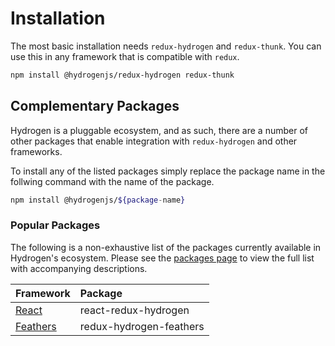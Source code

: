 # Installation

The most basic installation  needs `redux-hydrogen` and `redux-thunk`. You can use this in any framework that is compatible with `redux`. 

```bash
npm install @hydrogenjs/redux-hydrogen redux-thunk
```

## Complementary Packages

Hydrogen is a pluggable ecosystem, and as such, there are a number of other packages that enable integration with `redux-hydrogen` and other frameworks.

To install any of the listed packages simply replace the package name in the follwing command with the name of the package.

```bash
npm install @hydrogenjs/${package-name}
```

### Popular Packages

The following is a non-exhaustive list of the packages currently available in Hydrogen's ecosystem. Please see the [packages page](./packages.md) to view the full list with accompanying descriptions.

| Framework                           | Package                 |
| ----------------------------------- | :---------------------- |
| [React](https://reactjs.org/)       | react-redux-hydrogen    |
| [Feathers](https://feathersjs.com/) | redux-hydrogen-feathers |

